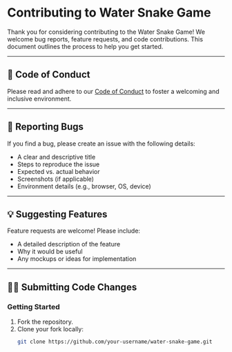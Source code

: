 # Contributing to Water Snake Game

Thank you for considering contributing to the Water Snake Game! We welcome bug reports, feature requests, and code contributions. This document outlines the process to help you get started.

---

## 🧠 Code of Conduct

Please read and adhere to our [Code of Conduct](CODE_OF_CONDUCT.md) to foster a welcoming and inclusive environment.

---

## 🐛 Reporting Bugs

If you find a bug, please create an issue with the following details:

- A clear and descriptive title
- Steps to reproduce the issue
- Expected vs. actual behavior
- Screenshots (if applicable)
- Environment details (e.g., browser, OS, device)

---

## 💡 Suggesting Features

Feature requests are welcome! Please include:

- A detailed description of the feature
- Why it would be useful
- Any mockups or ideas for implementation

---

## 👨‍💻 Submitting Code Changes

### Getting Started

1. Fork the repository.
2. Clone your fork locally:
   ```bash
   git clone https://github.com/your-username/water-snake-game.git
